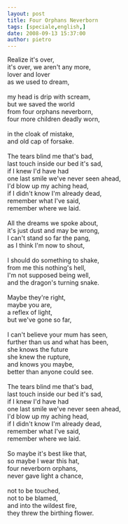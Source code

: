 ```yaml
---
layout: post
title: Four Orphans Neverborn
tags: [speciale,english,]
date: 2008-09-13 15:37:00
author: pietro
---
```

Realize it's over,<br/>it's over, we aren't any more,<br/>lover and lover<br/>as we used to dream,<br/><br/>my head is drip with scream,<br/>but we saved the world<br/>from four orphans neverborn,<br/>four more children deadly worn,<br/><br/>in the cloak of mistake,<br/>and old cap of forsake.<br/><br/>The tears blind me that's bad,<br/>last touch inside our bed it's sad,<br/>if I knew I'd have had<br/>one last smile we've never seen ahead,<br/>I'd blow up my aching head,<br/>if I didn't know I'm already dead,<br/>remember what I've said,<br/>remember where we laid.<br/><br/>All the dreams we spoke about,<br/>it's just dust and may be wrong,<br/>I can't stand so far the pang,<br/>as I think I'm now to shout,<br/><br/>I should do something to shake,<br/>from me this nothing's hell,<br/>I'm not supposed being well,<br/>and the dragon's turning snake.<br/><br/>Maybe they're right,<br/>maybe you are,<br/>a reflex of light,<br/>but we've gone so far,<br/><br/>I can't believe your mum has seen,<br/>further than us and what has been,<br/>she knows the future<br/>she knew the rupture,<br/>and knows you maybe,<br/>better than anyone could see.<br/><br/>The tears blind me that's bad,<br/>last touch inside our bed it's sad,<br/>if I knew I'd have had<br/>one last smile we've never seen ahead,<br/>I'd blow up my aching head,<br/>if I didn't know I'm already dead,<br/>remember what I've said,<br/>remember where we laid.<br/><br/>So maybe it's best like that,<br/>so maybe I wear this hat,<br/>four neverborn orphans,<br/>never gave light a chance,<br/><br/>not to be touched,<br/>not to be blamed,<br/>and into the wildest fire,<br/>they threw the birthing flower.

